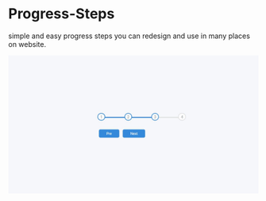 # Progress-Steps
simple and easy progress steps you can redesign and use in many places on  website.

![](Capture.JPG)
